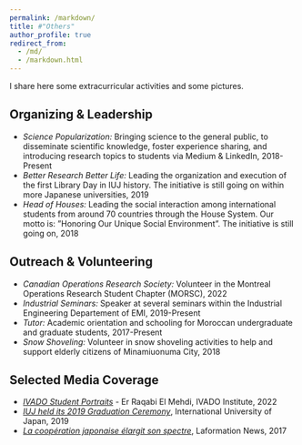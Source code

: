 ```yaml
---
permalink: /markdown/
title: #"Others"
author_profile: true
redirect_from: 
  - /md/
  - /markdown.html
---
```


I share here some extracurricular activities and some pictures.

Organizing & Leadership
------
- *Science Popularization:* Bringing science to the general public, to disseminate scientific knowledge, foster experience sharing, and introducing research topics to students via Medium & LinkedIn, 2018-Present
- *Better Research Better Life:* Leading the organization and execution of the first Library Day in IUJ history. The initiative is still going on within more Japanese universities, 2019
- *Head of Houses:* Leading the social interaction among international students from around 70 countries through the House System. Our motto is: ”Honoring Our Unique Social Environment”. The initiative is still going on, 2018

Outreach & Volunteering
------
- *Canadian Operations Research Society:* Volunteer in the Montreal Operations Research Student Chapter (MORSC), 2022
- *Industrial Seminars:* Speaker at several seminars within the Industrial Engineering Departement of EMI, 2019-Present
- *Tutor:* Academic orientation and schooling for Moroccan undergraduate and graduate students, 2017-Present
- *Snow Shoveling:* Volunteer in snow shoveling activities to help and support elderly citizens of Minamiuonuma City, 2018

Selected Media Coverage
------
- *[IVADO Student Portraits](https://ivado.ca/en/2022/07/25/ivado-student-portraits-er-raqabi-el-mehdi/)* - Er Raqabi El Mehdi, IVADO Institute, 2022
- *[IUJ held its 2019 Graduation Ceremony](https://www.iuj.ac.jp/20190622-2/)*, International University of Japan, 2019
- *[La coopération japonaise élargit son spectre](https://www.laformation.ma/actualites/3572-la-cooperation-japonaise-elargit-son-spectre.html)*, Laformation News, 2017